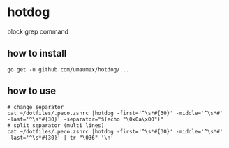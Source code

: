 # hotdog

block grep command

## how to install
```
go get -u github.com/umaumax/hotdog/...
```

## how to use
```
# change separator
cat ~/dotfiles/.peco.zshrc |hotdog -first='^\s*#{30}' -middle='^\s*#' -last='^\s*#{30}' -separator="$(echo "\0x0a\x00")"
# split separator (multi lines)
cat ~/dotfiles/.peco.zshrc |hotdog -first='^\s*#{30}' -middle='^\s*#' -last='^\s*#{30}' | tr "\036" '\n'
```
